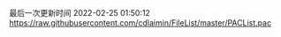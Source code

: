 最后一次更新时间 2022-02-25 01:50:12
https://raw.githubusercontent.com/cdlaimin/FileList/master/PACList.pac

